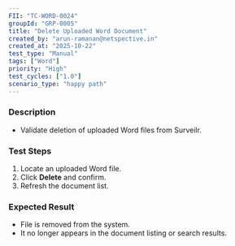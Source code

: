 ```yaml
---
FII: "TC-WORD-0024"
groupId: "GRP-0005"
title: "Delete Uploaded Word Document"
created_by: "arun-ramanan@netspective.in"
created_at: "2025-10-22"
test_type: "Manual"
tags: ["Word"]
priority: "High"
test_cycles: ["1.0"]
scenario_type: "happy path"
---
```


### Description
- Validate deletion of uploaded Word files from Surveilr.

### Test Steps
1. Locate an uploaded Word file.  
2. Click **Delete** and confirm.  
3. Refresh the document list.  

### Expected Result
- File is removed from the system.  
- It no longer appears in the document listing or search results.
